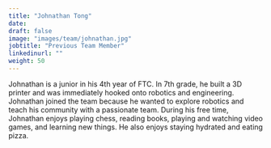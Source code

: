 ```yaml
---
title: "Johnathan Tong"
date:
draft: false
image: "images/team/johnathan.jpg"
jobtitle: "Previous Team Member"
linkedinurl: ""
weight: 50
---
```


Johnathan is a junior in his 4th year of FTC. In 7th grade, he built a 3D printer and was immediately hooked onto robotics and engineering. Johnathan joined the team because he wanted to explore robotics and teach his community with a passionate team. During his free time, Johnathan enjoys playing chess, reading books, playing and watching video games, and learning new things. He also enjoys staying hydrated and eating pizza.



